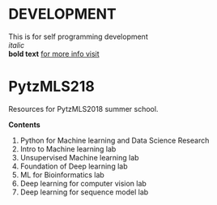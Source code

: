 # DEVELOPMENT
This is for self programming development<br/>
*italic*  <br/>
**bold text**
[for more info visit](http://google.com)

# PytzMLS218
Resources for PytzMLS2018 summer school.

**Contents**

1. Python for Machine learning and Data Science Research
2. Intro to Machine learning lab 
3. Unsupervised Machine learning lab
3. Foundation of Deep learning lab
4. ML for Bioinformatics lab
5. Deep learning for computer vision lab
6. Deep learning for sequence model lab
